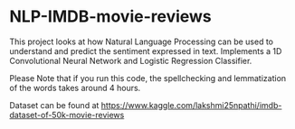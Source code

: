 # NLP-IMDB-movie-reviews

This project looks at how Natural Language Processing can be used to understand and predict the sentiment expressed in text. 
Implements a 1D Convolutional Neural Network and Logistic Regression Classifier. 

Please Note that if you run this code, the spellchecking and lemmatization of the words takes around 4 hours. 

Dataset can be found at https://www.kaggle.com/lakshmi25npathi/imdb-dataset-of-50k-movie-reviews
